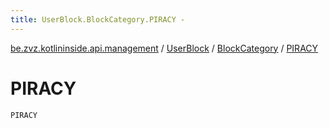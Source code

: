 ```yaml
---
title: UserBlock.BlockCategory.PIRACY - 
---
```


[be.zvz.kotlininside.api.management](../../index.html) / [UserBlock](../index.html) / [BlockCategory](index.html) / [PIRACY](./-p-i-r-a-c-y.html)

# PIRACY

`PIRACY`